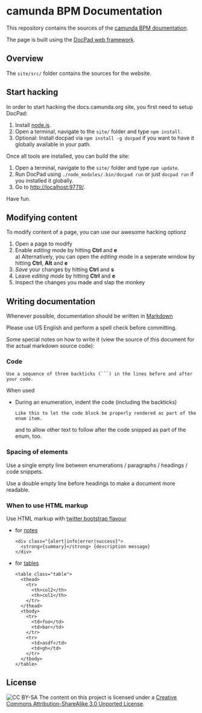 camunda BPM Documentation
=========================

This repository contains the sources of the [camunda BPM doumentation](http://docs.camunda.org).

The page is built using the [DocPad web framework](http://docpad.org).

Overview
--------

The `site/src/` folder contains the sources for the website.


Start hacking
-------------

In order to start hacking the docs.camunda.org site, you first need to setup DocPad:

1. Install [node.js](http://nodejs.org/).
2. Open a terminal, navigate to the `site/` folder and type `npm install`.
3. Optional: Install docpad via `npm install -g docpad` if you want to have it globally available in your path.

Once all tools are installed, you can build the site:

1. Open a terminal, navigate to the `site/` folder and type `npm update`.
2. Run DocPad using `./node_modules/.bin/docpad run` or just `docpad run` if you installed it globally.
3. Go to [http://localhost:9779/](http://localhost:9779/).

Have fun.


Modifying content
-----------------

To modify content of a page, you can use our awesome hacking optionz

1. Open a page to modify
2. Enable _editing_ mode by hitting **Ctrl** and **e**   
  a) Alternatively, you can open the _editing_ mode in a seperate window by hitting **Ctrl**, **Alt** and **e**
3. _Save_ your changes by hitting **Ctrl** and **s**
4. Leave _editing mode_ by hitting **Ctrl** and **e**
5. Inspect the changes you made and slap the monkey


Writing documentation
---------------------

Whenever possible, documentation should be written in [Markdown](http://daringfireball.net/projects/markdown/)

Please use US English and perform a spell check before committing.

Some special notes on how to write it (view the source of this document for the actual markdown source code): 



### Code

```
Use a sequence of three backticks (```) in the lines before and after your code.
```

When used 

* During an enumeration, indent the code (including the backticks)

  ```
  Like this to let the code block be properly rendered as part of the enum item.
  ```

  and to allow other text to follow after the code snipped as part of the enum, too.


### Spacing of elements

Use a single empty line between enumerations / paragraphs / headings / code snippets.

Use a double empty line before headings to make a document more readable.


### When to use HTML markup

Use HTML markup with [twitter bootstrap flavour](http://twitter.github.io/bootstrap/)

* for [notes](http://twitter.github.io/bootstrap/components.html#alerts)

  ```
  <div class="{alert|info|error|success}">
    <strong>{summary}</strong> {description message}
  </div>
  ```

* for [tables](http://twitter.github.io/bootstrap/base-css.html#tables)

  ```
  <table class="table">
    <thead>
      <tr>
        <th>col2</th>
        <th>col1</th>
      </tr>
    </thead>
    <tbody>
      <tr>
        <td>foo</td>
        <td>bar</td>
      </tr>
      <tr>
        <td>asdf</td>
        <td>gh</td>
      </tr>
    </tbody>
  </table>
  ```


License
-------
![CC BY-SA](http://i.creativecommons.org/l/by-sa/3.0/80x15.png)
The content on this project is licensed under a [Creative Commons Attribution-ShareAlike 3.0 Unported License](http://creativecommons.org/licenses/by-sa/3.0/).
